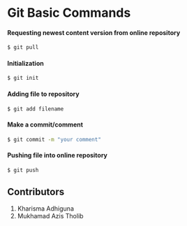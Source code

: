 # Git Basic Commands


#### Requesting newest content version from online repository
```sh
$ git pull
```
#### Initialization
```sh
$ git init
```
#### Adding file to repository
```sh
$ git add filename
```
#### Make a commit/comment
```sh
$ git commit -m "your comment"
```
#### Pushing file into online repository
```sh
$ git push
```


## Contributors
1. Kharisma Adhiguna
2. Mukhamad Azis Tholib